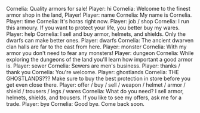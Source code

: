 Cornelia: Quality armors for sale!
Player: hi
Cornelia: Welcome to the finest armor shop in the land, Player!
Player: name
Cornelia: My name is Cornelia.
Player: time
Cornelia: It's horas right now.
Player: job / shop
Cornelia: I run this armoury. If you want to protect your life, you better buy my wares.
Player: help
Cornelia: I sell and buy armor, helmets, and shields. Only the dwarfs can make better ones.
Player: dwarfs
Cornelia: The ancient dwarven clan halls are far to the east from here.
Player: monster
Cornelia: With my armor you don't need to fear any monsters!
Player: dungeon
Cornelia: While exploring the dungeons of the land you'll learn how important a good armor is.
Player: sewer
Cornelia: Sewers are men's business.
Player: thanks / thank you
Cornelia: You're welcome.
Player: ghostlands
Cornelia: THE GHOSTLANDS??? Make sure to buy the best protection in store before you get even close there.
Player: offer / buy / sell / weapon / helmet / armor / shield / trousers / legs / wares
Cornelia: What do you need? I sell armor, helmets, shields, and trousers. If you like to see my offers, ask me for a trade.
Player: bye
Cornelia: Good bye. Come back soon.